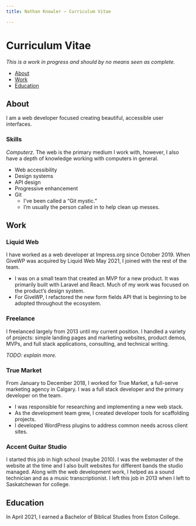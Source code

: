 ```yaml
---
title: Nathan Knowler – Curriculum Vitae

---
```

# Curriculum Vitae

_This is a work in progress and should by no means seen as complete._

- [About](#about)
- [Work](#work)
- [Education](#education)

<h2 id="about">About</h2>

I am a web developer focused creating beautiful, accessible user interfaces.

### Skills

_Computerz_. The web is the primary medium I work with, however, I also have a
depth of knowledge working with computers in general.

- Web accessibility
- Design systems
- API design
- Progressive enhancement
- Git
  - I’ve been called a “Git mystic.”
  - I’m usually the person called in to help clean up messes.

<h2 id="work">Work</h2>

### Liquid Web

I have worked as a web developer at Impress.org since October 2019. When GiveWP
was acquired by Liquid Web May 2021, I joined with the rest of the team.

* I was on a small team that created an MVP for a new product. It was primarily
  built with Laravel and React. Much of my work was focused on the product’s
  design system.
* For GiveWP, I refactored the new form fields API that is beginning to be
  adopted throughout the ecosystem.

### Freelance

I freelanced largely from 2013 until my current position. I handled a variety of
projects: simple landing pages and marketing websites, product demos, MVPs, and
full stack applications, consulting, and technical writing.

_TODO: explain more._

### True Market

From January to December 2018, I worked for True Market, a full-serve marketing
agency in Calgary. I was a full stack developer and the primary developer on the
team.

* I was responsible for researching and implementing a new web stack.
* As the development team grew, I created developer tools for scaffolding
  projects.
* I developed WordPress plugins to address common needs across client sites.
 
### Accent Guitar Studio

I started this job in high school (maybe 2010). I was the webmaster of the
website at the time and I also built websites for different bands the studio
managed. Along with the web development work, I helped as a sound technician and
as a music transcriptionist. I left this job in 2013 when I left to Saskatchewan
for college.

<h2 id="education">Education</h2>

In April 2021, I earned a Bachelor of Biblical Studies from Eston College.
